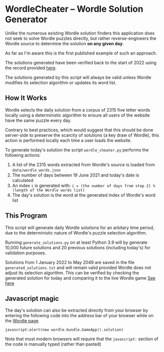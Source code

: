# WordleCheater – Wordle Solution Generator

Unlike the numerous existing Wordle solution finders this application does not seek to solve Wordle puzzles directly, but rather reverse-engineers the Wordle source to determine the solution **on any given day**.

As far as I'm aware this is the first published example of such an approach.

The solutions generated have been verified back to the start of 2022 using the record provided [here](https://screenrant.com/wordle-answers-updated-word-puzzle-guide/).

The solutions generated by this script will always be valid unless Wordle modifies its selection algorithm or updates its word list.

## How It Works

Wordle selects the daily solution from a corpus of 2315 five letter words locally using a deterministic algorithm to ensure all users of the website have the same puzzle every day.

Contrary to best practices, which would suggest that this should be done server-side to preserve the scarcity of solutions (a key draw of Wordle), this action is performed locally each time a user loads the website.

To generate today's solution the script `wordle_cheater.py` performs the following actions:

1. A list of the 2315 words extracted from Wordle's source is loaded from `data/wordle_words.json`
2. The number of days between 19 June 2021 and today's date is calculated
3. An index `i` is generated with:
```i = (the number of days from step 2) % (length of the Wordle words list)```
4. The day's solution is the word at the generated index of Wordle's word list

## This Program

This script will generate daily Wordle solutions for an arbitary time period, due to the deterministic nature of Wordle's puzzle selection algorithm.

Running `generate_solutions.py` on at least Python 3.9 will by generate 10,000 future solutions and 20 previous solutions (including today's) for validation purposes. 

Solutions from 1 January 2022 to May 2049 are saved in the file `generated_solutions.txt` and will remain valid provided Wordle does not adjust its selection algorithm. This can be verified by checking the generated solution for today and comparing it to the live Wordle game [See here](https://www.powerlanguage.co.uk/wordle/)

## Javascript magic

The day's solution can also be extracted directly from your browser by entering the following code into the address bar of your browser while on the [Wordle page](https://www.powerlanguage.co.uk/wordle/)

```javascript:alert(new wordle.bundle.GameApp().solution)```

Note that most modern browsers will require that the `javascript:` section of the code is manually typed (rather than pasted)
